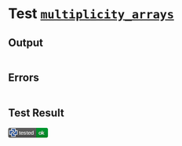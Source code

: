# Test [`multiplicity_arrays`](/doc/structure/arguments.md#L135)

## Output

```,plain
```

## Errors

```,plain
```

## Test Result

![OK](/doc/structure/.test/multiplicity_arrays.png)
